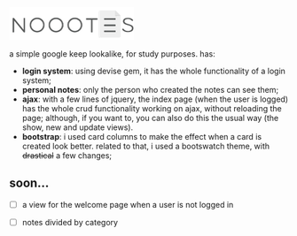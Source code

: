 ![Noootes Logo](/app/assets/images/noootes_2.png) 

a simple google keep lookalike, for study purposes. has:

* **login system**: using devise gem, it has the whole functionality of a login system;
* **personal notes**: only the person who created the notes can see them;
* **ajax**: with a few lines of jquery, the index page (when the user is logged) has the whole crud functionality working on ajax, without reloading the page; although, if you want to, you can also do this the usual way (the show, new and update views).
* **bootstrap**: i used card columns to make the effect when a card is created look better. related to that, i used a bootswatch theme, with ~~drastical~~ a few changes;

## soon...
- [ ] a view for the welcome page when a user is not logged in
- [ ] notes divided by category

